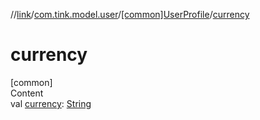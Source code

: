//[link](../../index.md)/[com.tink.model.user](../index.md)/[[common]UserProfile](index.md)/[currency](currency.md)



# currency  
[common]  
Content  
val [currency](currency.md): [String](https://kotlinlang.org/api/latest/jvm/stdlib/kotlin/-string/index.html)  



